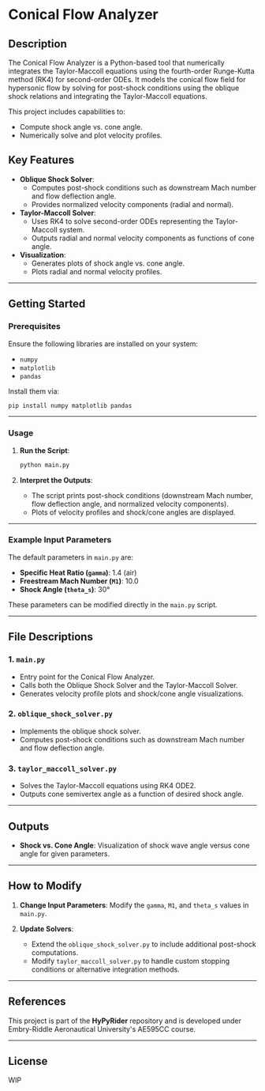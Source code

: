 # Conical Flow Analyzer

## Description
The Conical Flow Analyzer is a Python-based tool that numerically integrates the Taylor-Maccoll equations using the fourth-order Runge-Kutta method (RK4) for second-order ODEs. It models the conical flow field for hypersonic flow by solving for post-shock conditions using the oblique shock relations and integrating the Taylor-Maccoll equations.

This project includes capabilities to:
- Compute shock angle vs. cone angle.
- Numerically solve and plot velocity profiles.

## Key Features
- **Oblique Shock Solver**:
  - Computes post-shock conditions such as downstream Mach number and flow deflection angle.
  - Provides normalized velocity components (radial and normal).
- **Taylor-Maccoll Solver**:
  - Uses RK4 to solve second-order ODEs representing the Taylor-Maccoll system.
  - Outputs radial and normal velocity components as functions of cone angle.
- **Visualization**:
  - Generates plots of shock angle vs. cone angle.
  - Plots radial and normal velocity profiles.

---

## Getting Started

### Prerequisites
Ensure the following libraries are installed on your system:
- `numpy`
- `matplotlib`
- `pandas`

Install them via:
```bash
pip install numpy matplotlib pandas
```

---

### Usage
1. **Run the Script**:
   ```bash
   python main.py
   ```

2. **Interpret the Outputs**:
   - The script prints post-shock conditions (downstream Mach number, flow deflection angle, and normalized velocity components).
   - Plots of velocity profiles and shock/cone angles are displayed.

---

### Example Input Parameters
The default parameters in `main.py` are:
- **Specific Heat Ratio (`gamma`)**: 1.4 (air)
- **Freestream Mach Number (`M1`)**: 10.0
- **Shock Angle (`theta_s`)**: 30°

These parameters can be modified directly in the `main.py` script.

---

## File Descriptions

### 1. **`main.py`**
- Entry point for the Conical Flow Analyzer.
- Calls both the Oblique Shock Solver and the Taylor-Maccoll Solver.
- Generates velocity profile plots and shock/cone angle visualizations.

### 2. **`oblique_shock_solver.py`**
- Implements the oblique shock solver.
- Computes post-shock conditions such as downstream Mach number and flow deflection angle.

### 3. **`taylor_maccoll_solver.py`**
- Solves the Taylor-Maccoll equations using RK4 ODE2.
- Outputs cone semivertex angle as a function of desired shock angle.

---

## Outputs
- **Shock vs. Cone Angle**: Visualization of shock wave angle versus cone angle for given parameters.

---

## How to Modify
1. **Change Input Parameters**:
   Modify the `gamma`, `M1`, and `theta_s` values in `main.py`.

2. **Update Solvers**:
   - Extend the `oblique_shock_solver.py` to include additional post-shock computations.
   - Modify `taylor_maccoll_solver.py` to handle custom stopping conditions or alternative integration methods.

---

## References
This project is part of the **HyPyRider** repository and is developed under Embry-Riddle Aeronautical University's AE595CC course.

---

## License
WIP
